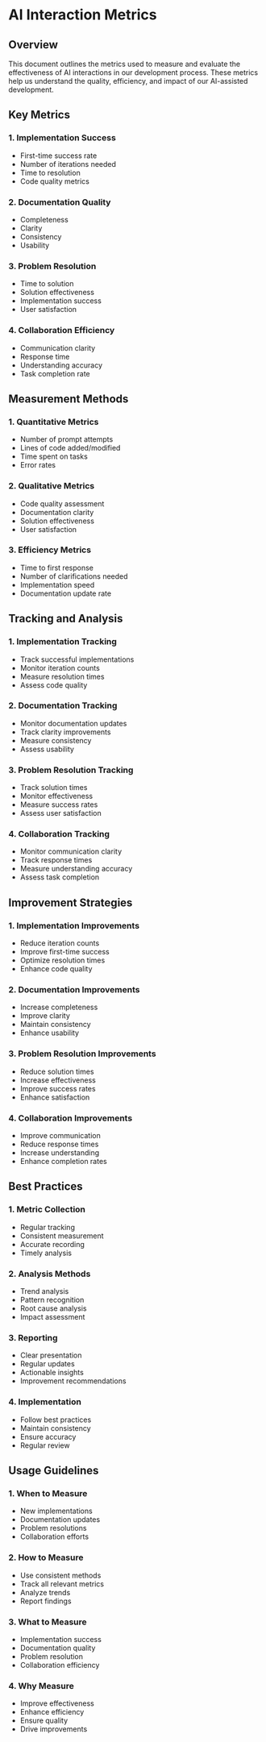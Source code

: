 # AI Interaction Metrics

## Overview
This document outlines the metrics used to measure and evaluate the effectiveness of AI interactions in our development process. These metrics help us understand the quality, efficiency, and impact of our AI-assisted development.

## Key Metrics

### 1. Implementation Success
- First-time success rate
- Number of iterations needed
- Time to resolution
- Code quality metrics

### 2. Documentation Quality
- Completeness
- Clarity
- Consistency
- Usability

### 3. Problem Resolution
- Time to solution
- Solution effectiveness
- Implementation success
- User satisfaction

### 4. Collaboration Efficiency
- Communication clarity
- Response time
- Understanding accuracy
- Task completion rate

## Measurement Methods

### 1. Quantitative Metrics
- Number of prompt attempts
- Lines of code added/modified
- Time spent on tasks
- Error rates

### 2. Qualitative Metrics
- Code quality assessment
- Documentation clarity
- Solution effectiveness
- User satisfaction

### 3. Efficiency Metrics
- Time to first response
- Number of clarifications needed
- Implementation speed
- Documentation update rate

## Tracking and Analysis

### 1. Implementation Tracking
- Track successful implementations
- Monitor iteration counts
- Measure resolution times
- Assess code quality

### 2. Documentation Tracking
- Monitor documentation updates
- Track clarity improvements
- Measure consistency
- Assess usability

### 3. Problem Resolution Tracking
- Track solution times
- Monitor effectiveness
- Measure success rates
- Assess user satisfaction

### 4. Collaboration Tracking
- Monitor communication clarity
- Track response times
- Measure understanding accuracy
- Assess task completion

## Improvement Strategies

### 1. Implementation Improvements
- Reduce iteration counts
- Improve first-time success
- Optimize resolution times
- Enhance code quality

### 2. Documentation Improvements
- Increase completeness
- Improve clarity
- Maintain consistency
- Enhance usability

### 3. Problem Resolution Improvements
- Reduce solution times
- Increase effectiveness
- Improve success rates
- Enhance satisfaction

### 4. Collaboration Improvements
- Improve communication
- Reduce response times
- Increase understanding
- Enhance completion rates

## Best Practices

### 1. Metric Collection
- Regular tracking
- Consistent measurement
- Accurate recording
- Timely analysis

### 2. Analysis Methods
- Trend analysis
- Pattern recognition
- Root cause analysis
- Impact assessment

### 3. Reporting
- Clear presentation
- Regular updates
- Actionable insights
- Improvement recommendations

### 4. Implementation
- Follow best practices
- Maintain consistency
- Ensure accuracy
- Regular review

## Usage Guidelines

### 1. When to Measure
- New implementations
- Documentation updates
- Problem resolutions
- Collaboration efforts

### 2. How to Measure
- Use consistent methods
- Track all relevant metrics
- Analyze trends
- Report findings

### 3. What to Measure
- Implementation success
- Documentation quality
- Problem resolution
- Collaboration efficiency

### 4. Why Measure
- Improve effectiveness
- Enhance efficiency
- Ensure quality
- Drive improvements 